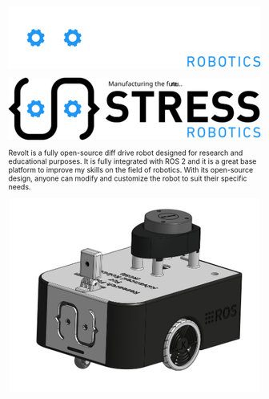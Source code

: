 <div align="center">

  ![Logo White](./docs/white_and_blue_logo.svg#gh-dark-mode-only)

</div>

<div align="center">

  ![Logo Black](./docs/black_and_blue_logo.svg#gh-light-mode-only)

</div>

Revolt is a fully open-source diff drive robot designed for research and educational purposes.
It is fully integrated with ROS 2 and it is a great base platform to improve my skills on the field of robotics.
With its open-source design, anyone can modify and customize the robot to suit their specific needs.

<p align="center">
  <img src="docs/revolt_cad.png" width=500 />
</p>
